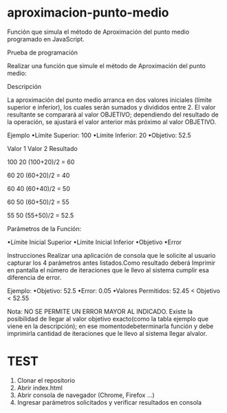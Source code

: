 # aproximacion-punto-medio
Función que simula el método de Aproximación del punto medio programado en JavaScript.


Prueba de programación

Realizar una función que simule el método de Aproximación del punto medio:

Descripción

La aproximación del punto medio arranca en dos valores iniciales (límite superior e inferior), los cuales serán sumados y divididos entre 2. El valor resultante se comparará al valor OBJETIVO; dependiendo del resultado de la operación, se ajustará el valor anterior más próximo al valor OBJETIVO. 

Ejemplo
•Límite Superior: 100
•Límite Inferior: 20
•Objetivo: 52.5

Valor 1             Valor 2             Resultado

100                     20              (100+20)/2 = 60

60                      20              (60+20)/2 = 40

60                      40              (60+40)/2 = 50

60                      50              (60+50)/2 = 55

55                      50              (55+50)/2 = 52.5



Parámetros de la Función: 

•Límite Inicial Superior 
•Límite Inicial Inferior 
•Objetivo 
•Error 

Instrucciones
Realizar una aplicación de consola que le solicite al usuario capturar los 4 parámetros antes listados.Como resultado deberá Imprimir en pantalla el número de iteraciones que le llevo al sistema cumplir esa diferencia de error.

Ejemplo: 
•Objetivo: 52.5 
•Error: 0.05
•Valores Permitidos: 52.45 < Objetivo < 52.55 

Nota: NO SE PERMITE UN ERROR MAYOR AL INDICADO. Existe la posibilidad de llegar al valor objetivo exacto(como la tabla ejemplo que viene en la descripción); en ese momentodebeterminarla función y debe imprimirla cantidad de iteraciones que le llevo al sistema llegar alvalor.

# TEST

1. Clonar el repositorio
2. Abrir index.html
3. Abrir consola de navegador (Chrome, Firefox ...)
4. Ingresar parámetros solicitados y verificar resultados en consola
